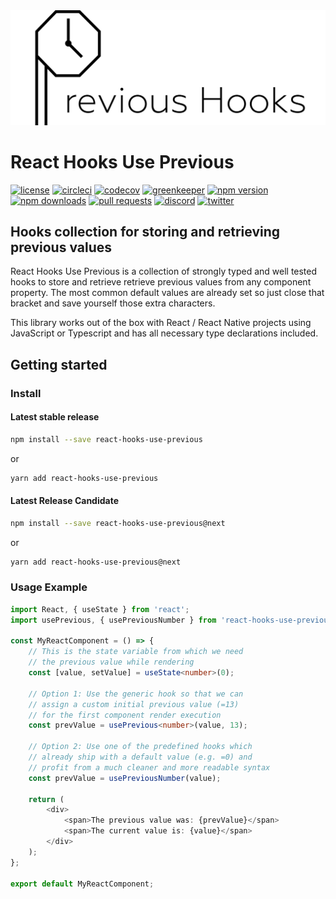 <img src="./logo_wide_slim.png" alt="React Hooks Use Previous Logo" />

# React Hooks Use Previous

[![license](https://img.shields.io/npm/l/react-hooks-use-previous)](https://github.com/MichaelHettmer/react-hooks-use-previous/blob/master/LICENSE.md)
[![circleci](https://circleci.com/gh/MichaelHettmer/react-hooks-use-previous.svg?style=shield)](https://circleci.com/gh/MichaelHettmer/react-hooks-use-previous)
[![codecov](https://codecov.io/gh/MichaelHettmer/react-hooks-use-previous/branch/master/graph/badge.svg)](https://codecov.io/gh/MichaelHettmer/react-hooks-use-previous)
[![greenkeeper](https://badges.greenkeeper.io/MichaelHettmer/react-hooks-use-previous.svg)](https://greenkeeper.io/)
[![npm version](https://img.shields.io/npm/v/react-hooks-use-previous)](https://www.npmjs.com/package/react-hooks-use-previous)
[![npm downloads](https://img.shields.io/npm/dw/react-hooks-use-previous)](https://www.npmjs.com/package/react-hooks-use-previous)
[![pull requests](https://img.shields.io/badge/PRs-welcome-brightgreen.svg)](https://github.com/MichaelHettmer/react-hooks-use-previous/compare)
[![discord](https://img.shields.io/discord/620938362379042837)](https://discord.gg/R2jNASR)
[![twitter](https://img.shields.io/twitter/follow/MichaelHettmer.svg?label=Follow%20@MichaelHettmer)](https://twitter.com/intent/follow?screen_name=MichaelHettmer)

## Hooks collection for storing and retrieving previous values

React Hooks Use Previous is a collection of strongly typed and well tested hooks to store and retrieve retrieve previous values from any component property. The most common default values are already set so just close that bracket and save yourself those extra characters.

This library works out of the box with React / React Native projects using JavaScript or Typescript and has all necessary type declarations included.

## Getting started

### Install

#### Latest stable release

```sh
npm install --save react-hooks-use-previous
```

or

```sh
yarn add react-hooks-use-previous
```

#### Latest Release Candidate

```sh
npm install --save react-hooks-use-previous@next
```

or

```sh
yarn add react-hooks-use-previous@next
```

### Usage Example

```typescript
import React, { useState } from 'react';
import usePrevious, { usePreviousNumber } from 'react-hooks-use-previous';

const MyReactComponent = () => {
    // This is the state variable from which we need
    // the previous value while rendering
    const [value, setValue] = useState<number>(0);

    // Option 1: Use the generic hook so that we can
    // assign a custom initial previous value (=13)
    // for the first component render execution
    const prevValue = usePrevious<number>(value, 13);

    // Option 2: Use one of the predefined hooks which
    // already ship with a default value (e.g. =0) and
    // profit from a much cleaner and more readable syntax
    const prevValue = usePreviousNumber(value);

    return (
        <div>
            <span>The previous value was: {prevValue}</span>
            <span>The current value is: {value}</span>
        </div>
    );
};

export default MyReactComponent;
```

